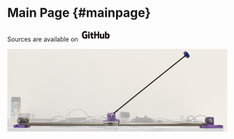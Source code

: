 Main Page {#mainpage}
=========

Sources are available on
<a href="https://github.com/francofusco/pendule_pi">
  <img src="GitHub_Logo.png" alt="GitHub" style="height:30px;">
</a>

<center>
  <img src="pendulum-highlight.png" alt="Pendulum">
</center>
